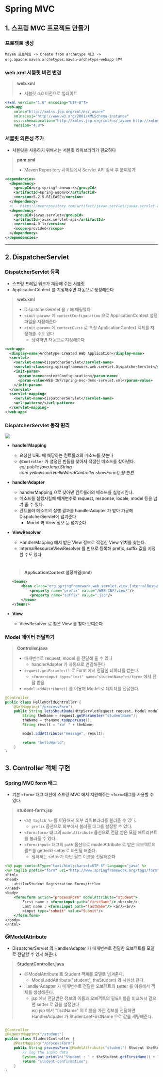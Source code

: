 # Spring MVC
## 1. 스프링 MVC 프로젝트 만들기
### 프로젝트 생성
    Maven 프로젝트 -> Create from archetype 체크 -> org.apache.maven.archetypes:maven-archetype-webapp 선택

### web.xml 서블릿 버전 변경
> **web.xml**
> * 서블릿 4.0 버전으로 업데이트

``` xml
<?xml version="1.0" encoding="UTF-8"?>
<web-app
    xmlns="http://xmlns.jcp.org/xml/ns/javaee"
    xmlns:xsi="http://www.w3.org/2001/XMLSchema-instance"
    xsi:schemaLocation="http://xmlns.jcp.org/xml/ns/javaee http://xmlns.jcp.org/xml/ns/javaee/web-app_4_0.xsd"
    version="4.0">
```

### 서블릿 의존성 추가
* 서블릿을 사용하기 위해서는 서블릿 라이브러리가 필요하다
> **pom.xml**
> * Maven Repository 사이트에서 Servlet API 검색 후 붙여넣기
``` xml
<dependencies>
  <dependency>
    <groupId>org.springframework</groupId>
    <artifactId>spring-webmvc</artifactId>
    <version>5.2.5.RELEASE</version>
  </dependency>
  <!-- https://mvnrepository.com/artifact/javax.servlet/javax.servlet-api -->
  <dependency>
    <groupId>javax.servlet</groupId>
    <artifactId>javax.servlet-api</artifactId>
    <version>4.0.1</version>
    <scope>provided</scope>
  </dependency>
</dependencies>
```
--------------------------------------------------
## 2. DispatcherServlet
### DispatcherServlet 등록
* 스프링 프레임 워크가 제공해 주는 서블릿
* ApplicationContext 를 지정해주면 자동으로 생성해준다
> **web.xml**
> * DispatcherServlet 을 `/` 에 매핑했다
> * `<init-param>` 에 `contextConfiguration` 으로 ApplicationContext 설정 파일을 지정해준다
> * `<init-param>` 에 `contextClass` 로 특정 ApplicationContext 객체를 지정해줄 수도 있다
>   * 생략하면 자동으로 지정해준다
``` xml
<web-app>
  <display-name>Archetype Created Web Application</display-name>
  <servlet>
    <servlet-name>dispatcherServlet</servlet-name>
    <servlet-class>org.springframework.web.servlet.DispatcherServlet</servlet-class>
    <init-param>
      <param-name>contextConfigLocation</param-name>
      <param-value>WEB-INF/spring-mvc-demo-servlet.xml</param-value>
    </init-param>
  </servlet>
  <servlet-mapping>
    <servlet-name>dispatcherServlet</servlet-name>
    <url-pattern>/</url-pattern>
  </servlet-mapping>
</web-app>
```

### DispatcherServlet 동작 원리
<img src="https://baekjungho.github.io/images/posts/201906/m3.jpg"></img>

* **handlerMapping**
  * 요청한 URL 에 해당하는 컨트롤러의 메소드를 찾는다
  * `@Controller` 가 설정된 빈들을 찾아서 적절한 메소드를 찾아낸다.   
        *ex) public java.lang.String com.yellowsunn.HelloWorldController.showForm() 을 반환*

* **handlerAdapter**
  * handlerMapping 으로 찾아낸 컨트롤러의 메소드를 실행시킨다.
  * 메소드를 실행시킬때 매개변수로 request, response, locale, model 등을 넘겨 줄 수 있다.
  * 컨트롤러 메소드의 실행 결과를 handlerAdapter 가 받아 가공해 DispatcherServlet에 넘겨준다
    * Model 과 View 정보 등 넘겨준다

* **ViewResolver**
  * HandlerMapping 에서 받은 View 정보로 적절한 View 위치를 찾는다.
  * InternalResourceViewResolver 를 빈으로 등록해 prefix, suffix 값을 지정할 수도 있다.
  #
  > **ApplicationContext 설정파일(xml)**
  ``` xml
  <beans>
      <bean class="org.springframework.web.servlet.view.InternalResourceViewResolver">
          <property name="prefix" value="/WEB-INF/view/"/>
          <property name="suffix" value=".jsp"/>
      </bean>
  </beans>
  ```

* **View**
  * ViewResolver 로 찾은 View 를 찾아 보여준다

### Model 데이터 전달하기
> **Controller.java**
> * 매개변수로 request, model 을 전달해 줄 수 있다   
>    * handlerAdapter 가 자동으로 연결해준다
> * `request.getParamter()` 로 Form 에서 전달한 데이터를 받는다.
>    * `<form><input type="text" name="studentName"></form>` 에서 전달 받음
> * `model.addAttribute()` 를 이용해 Model 로 데이터를 전달한다.
``` java
@Controller
public class HelloWorldController {
    @GetMapping("/processForm")
    public String letsShoutDude(HttpServletRequest request, Model model) {
        String theName = request.getParameter("studentName");
        theName = theName.toUpperCase();
        String result = "Yo! " + theName;

        model.addAttribute("message", result);
        
        return "helloWorld";
    }
}
```

## 3. Controller 객체 구현
### Spring MVC form 태그
* 기본 `<form>` 태그 대신에 스프링 MVC 에서 지원해주는 `<form>`태그를 사용할 수 있다.
> **student-form.jsp**
> * `<%@ taglib %>` 를 이용해서 외부 라이브러리를 불러올 수 있다.   
>   * `prefix` 옵션으로 외부에서 불러올 태그를 설정할 수 있다.
> * `<form:form>` 태그의 `modelAttribute` 옵션으로 전달 받은 모델 애트리뷰트를 불러올 수 있다.
> * `<form:input>` 태그의 `path` 옵션으로 modelAttribute 로 받은 오브젝트의 필드를 getter와 setter로 바인딩 해준다.
>   * 정확히는 setter가 아닌 필드 이름을 전달해준다

``` jsp
<%@ page contentType="text/html;charset=UTF-8" language="java" %>
<%@ taglib prefix="form" uri="http://www.springframework.org/tags/form" %>
<html>
<head>
    <title>Student Registration Form</title>
</head>
<body>
    <form:form action="processForm" modelAttribute="student">
        First name : <form:input path="firstName"/> <br><br/>
        Last name : <form:input path="lastName"/> <br/><br/>
        <input type="submit" value="Submit"/>
    </form:form>
</body>
</html>
```

### @ModelAttribute
* DispatcherServlet 의 HandlerAdapter 가 매개변수로 전달한 오브젝트를 모델로 전달할 수 있게 해준다.
> **StudentController.java**
> * @ModelAttribute 로 Student 객체를 모델로 넘겨준다.
>   * Model.addAttribute("student", theStudent) 와 사실상 같다.
> * HandlerAdapter 가 매개변수로 전달한 오브젝트의 setter 를 이용해서 객체를 생성해준다.
>   * jsp 에서 전달받은 정보의 이름과 오브젝트의 필드이름을 비교해서 같으면 setter 로 값을 설정한다   
>       ex) jsp 에서 "firstName" 의 이름을 가진 정보를 전달하면 HandlerAdpater 가 Student.setFirstName 으로 값을 세팅해준다.


``` java

@Controller
@RequestMapping("/student")
public class StudentController {
    @PostMapping("/processForm")
    public String processForm(@ModelAttribute("student") Student theStudent) {
        // log the input data
        System.out.println("Student : " + theStudent.getFirstName() + " " + theStudent.getLastName());
        return "student-confirmation";
    }
}
```
